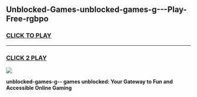 
## Unblocked-Games-unblocked-games-g---Play-Free-rgbpo
<h3>
<a href="https://premium76.site?title=unblocked-games-g--&ref=20A">CLICK TO PLAY</a></h3>
<hr>

<h3>
<a href="https://premium76.site?title=unblocked-games-g--&ref=20A">CLICK 2 PLAY</a>
  
</h3>

<a href="https://premium76.site?title=unblocked-games-g--&ref=20A"><img src="https://clearcache.store/games.png"></a>


**unblocked-games-g-- games unblocked: Your Gateway to Fun and Accessible Online Gaming**
